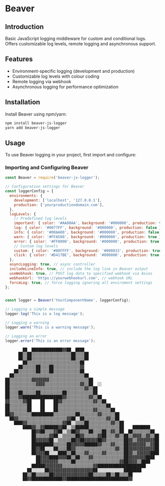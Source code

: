 # Beaver

## Introduction
Basic JavaScript logging middleware for custom and conditional logs. Offers customizable log levels, remote logging and asynchronous support.

## Features
- Environment-specific logging (development and production)
- Customizable log levels with colour coding
- Remote logging via webhook
- Asynchronous logging for performance optimization

## Installation
Install Beaver using npm/yarn:
```bash
npm install beaver-js-logger
yarn add beaver-js-logger
```

## Usage

To use Beaver logging in your project, first import and configure:

### Importing and Configuring Beaver
```javascript
const Beaver = require('beaver-js-logger');

// Configuration settings for Beaver
const loggerConfig = {
  environments: {
    development: ['localhost', '127.0.0.1'],
    production: ['yourproductiondomain.com'],
  },
  logLevels: {
    // Predefined log levels
    important: { color: '#AA00AA', background: '#000000', production: true },
    log: { color: '#0077FF', background: '#000000', production: false },
    info: { color: '#00AA00', background: '#000000', production: false },
    warn: { color: '#FFA500', background: '#000000', production: true },
    error: { color: '#FF0000', background: '#000000', production: true },
    // Custom log levels
    custom: { color: '#00FFFF', background: '#000033', production: true },
    click: { color: '#D417BE', background: '#000000', production: true },
  },
  asyncLogging: true, // async controller
  includeLineInfo: true, // include the log line in Beaver output
  useWebhook: true, // POST log data to specified webhook via Axios
  webhookUrl: 'https://yourwebhookurl.com', // webhook URL
  forceLog: true, // force logging ignoring all enviroment settings
};


const logger = Beaver('YourComponentName', loggerConfig);

// Logging a simple message
logger.log('This is a log message');

// Logging a warning
logger.warn('This is a warning message');

// Logging an error
logger.error('This is an error message');

```

                                                                            
            ██  ██████████████▓▓██  ████                                    
          ██▒▒██▒▒▒▒▒▒▒▒▒▒▒▒▒▒▒▒▒▒██▒▒▒▒██                                  
          ██▒▒██▒▒▒▒▒▒▒▒▒▒▒▒▒▒▒▒▒▒██▒▒▒▒██                                  
            ██▒▒▒▒▒▒▒▒▒▒▒▒▒▒▒▒▒▒▒▒▒▒▒▒██                                    
          ██▒▒▒▒▒▒██▒▒▒▒██▒▒▒▒▒▒▒▒▒▒▒▒▓▓                                    
        ██▒▒▒▒▒▒▒▒██▒▒▒▒██▒▒▒▒▒▒▒▒▒▒▒▒██                                    
      ██▒▒▒▒▒▒▒▒▒▒▒▒▒▒▒▒▒▒▒▒▒▒▒▒▒▒▒▒▒▒▒▒██                                  
    ██▒▒▒▒▒▒▒▒▒▒▓▓▓▓▓▓▓▓▒▒▒▒▒▒▒▒▒▒▒▒▒▒▒▒▒▒██                                
    ██▒▒▒▒▒▒▒▒▒▒▒▒▓▓▓▓▒▒▒▒▒▒▒▒▒▒▒▒▒▒▒▒▓▓▒▒██  ░░                            
    ██▒▒▒▒▒▒▒▒▒▒▒▒▒▒▒▒▒▒▒▒▒▒▒▒▒▒▒▒▒▒▒▒▒▒▓▓▒▒██                              
    ██▒▒▒▒██▒▒▒▒▒▒██▒▒▒▒▒▒▒▒▒▒██▒▒▒▒▒▒▒▒▒▒▒▒██                              
    ██▒▒▒▒▓▓██████████████████▓▓▒▒▒▒▒▒▒▒▒▒▓▓▒▒██                            
    ▓▓▒▒▒▒▒▒▓▓██    ██    ██▓▓▒▒▒▒▒▒▒▒▒▒▒▒▒▒▓▓▒▒██                          
    ██▒▒▒▒▒▒▒▒██    ██    ██▒▒▒▒▒▒▒▒▒▒▒▒▒▒▒▒▒▒▒▒▒▒██                        
    ██▒▒▒▒▒▒▒▒██    ██    ██▒▒▒▒▒▒▒▒▒▒▒▒▒▒▒▒▓▓▒▒▒▒▒▒██                      
    ██▓▓▒▒▒▒▒▒▒▒██████████▒▒▒▒▒▒▒▒▒▒██▒▒▒▒▒▒▒▒▓▓▒▒▒▒▒▒██                    
      ██▓▓▒▒▒▒▒▒▒▒▒▒▒▒▒▒▒▒▒▒▒▒▒▒▓▓██░░██▒▒▒▒▒▒▒▒▒▒▓▓▒▒██                    
        ████▓▓▒▒▒▒▒▒▒▒▒▒▒▒▒▒▒▒▓▓██░░▒▒▒▒██▒▒▒▒▒▒▒▒▒▒▓▓▒▒██                  
            ████▓▓▒▒▓▓██████▓▓██░░▒▒██████▒▒▒▒▒▒▒▒▒▒▒▒▒▒██    ████████      
                ██▓▓██▒▒▒▒▓▓██░░▒▒██▓▓▒▒▒▒██▒▒▒▒██▒▒▓▓▒▒██  ██▒▒▒▒▒▒▒▒██    
                ██▒▒▒▒▒▒▓▓██░░▒▒▒▒▒▒██▓▓▒▒▒▒▒▒▓▓██▒▒▒▒▓▓▒▒██▒▒▓▓▓▓▒▒▓▓▒▒██  
                ██▓▓▓▓▓▓██░░▒▒▒▒▒▒██▓▓██▓▓▓▓▓▓██▓▓▒▒▒▒▒▒▒▒██▓▓▒▒▓▓▓▓▓▓▓▓██  
                ██████████▒▒▒▒▒▒██▓▓▓▓▓▓██████▓▓▒▒▒▒▓▓▒▒▒▒██▓▓▓▓▓▓▓▓▒▒▓▓██  
                ██▓▓██░░░░██▒▒▒▒██▓▓▒▒▒▒▒▒▒▒▒▒▒▒▒▒▒▒▒▒▓▓▒▒██▓▓▓▓▓▓▓▓▓▓▓▓██  
                ██▓▓▓▓██░░░░████▒▒██▒▒▒▒▓▓▒▒▒▒▒▒▓▓▒▒▒▒▒▒▒▒██▓▓▒▒▓▓▓▓▓▓████  
                  ██▓▓▓▓████▓▓▓▓██▒▒██▒▒▒▒▓▓▒▒▒▒▒▒▒▒▒▒▒▒▒▒██▓▓▓▓▓▓▓▓████    
                  ██▓▓▓▓▓▓▓▓▒▒▒▒▒▒██▒▒▒▒▒▒▒▒▒▒▒▒▒▒▒▒▒▒▒▒▓▓██▓▓▓▓▒▒████      
                ██████▓▓▓▓▓▓▓▓▒▒▒▒▒▒▒▒▒▒▒▒▒▒▓▓██████████████████████        
              ██░░░░░░██▓▓▓▓▓▓▓▓▓▓▓▓▓▓▓▓▓▓▓▓██░░░░░░░░░░░░████████          
            ██▒▒██▒▒▒▒▒▒██▓▓▓▓▓▓▓▓▓▓▓▓▓▓▓▓██▒▒▒▒▒▒██▒▒██▒▒▒▒██              
            ██▓▓██████████████▓▓████████████████████████████▓▓              
